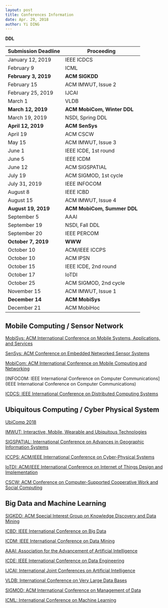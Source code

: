 ```yaml
---
layout: post
title: Conferences Information
date: Apr. 29, 2018
author: Yi DING
---
```


**DDL**

| Submission Deadline  | Proceeding                  |
| -------------------- | --------------------------- |
| January 12, 2019     | IEEE ICDCS                  |
| February 9           | ICML                        |
| **February 3, 2019** | **ACM SIGKDD**              |
| February 15          | ACM IMWUT, Issue 2          |
| February 25, 2019    | IJCAI                       |
| March 1              | VLDB                        |
| **March 12, 2019**   | **ACM MobiCom, Winter DDL** |
| March 19, 2019       | NSDI, Spring DDL            |
| **April 12, 2019**   | **ACM SenSys**              |
| April 19             | ACM CSCW                    |
| May 15               | ACM IMWUT, Issue 3          |
| June 1               | IEEE ICDE, 1st round        |
| June 5               | IEEE ICDM                   |
| June 12              | ACM SIGSPATIAL              |
| July 19              | ACM SIGMOD, 1st cycle       |
| July 31, 2019        | IEEE INFOCOM                |
| August 8             | IEEE ICBD                   |
| August 15            | ACM IMWUT, Issue 4          |
| **August 19, 2019**  | **ACM MobiCom, Summer DDL** |
| September 5          | AAAI                        |
| September 19         | NSDI, Fall DDL              |
| September 20         | IEEE PERCOM                 |
| **October 7, 2019**  | **WWW**                     |
| October 10           | ACM/IEEE ICCPS              |
| October 10           | ACM IPSN                    |
| October 15           | IEEE ICDE, 2nd round        |
| October 17           | IoTDI                       |
| October 25           | ACM SIGMOD, 2nd cycle       |
| November 15          | ACM IMWUT, Issue 1          |
| **December 14**      | **ACM MobiSys**             |
| December 21          | ACM MobiHoc                 |



## Mobile Computing / Sensor Network

[MobiSys: ACM International Conference on Mobile Systems, Applications, and Services](https://www.sigmobile.org/mobisys/2018/)

[SenSys: ACM Conference on Embedded Networked Sensor Systems](http://sensys.acm.org/2018/)

[MobiCom: ACM International Conference on Mobile Computing and Networking](https://www.sigmobile.org/mobicom/submission.html)

[INFOCOM: IEEE International Conference on Computer Communications](IEEE International Conference on Computer Communications)

[ICDCS: IEEE International Conference on Distributed Computing Systems](http://theory.utdallas.edu/ICDCS2019/)



## Ubiquitous Computing / Cyber Physical System

[UbiComp 2018](http://ubicomp.org/ubicomp2018/cfps/papers.html)

[IMWUT: Interactive, Mobile, Wearable and Ubiquitous Technologies](https://imwut.acm.org/)

[SIGSPATIAL: International Conference on Advances in Geographic Information Systems](http://sigspatial2018.sigspatial.org/cfp/)

[ICCPS: ACM/IEEE International Conference on Cyber-Physical Systems](http://iccps.acm.org/)

[IoTDI: ACM/IEEE International Conference on Internet of Things Design and Implementation](http://conferences.computer.org/iotDI/2019/)

[CSCW: ACM Conference on Computer-Supported Cooperative Work and Social Computing](http://cscw.acm.org/)



## Big Data and Machine Learning 

[SIGKDD: ACM Special Interest Group on Knowledge Discovery and Data Mining](http://www.kdd.org/)

[ICBD: IEEE International Conference on Big Data](http://cci.drexel.edu/bigdata/bigdata2018/CallPapers.html)

[ICDM: IEEE International Conference on Data Mining](http://icdm2018.org/calls/call-for-papers/)

[AAAI: Association for the Advancement of Artificial Intelligence](https://aaai.org/Conferences/AAAI-19/aaai19call/)

[ICDE:  IEEE International Conference on Data Engineering](http://conferences.cis.umac.mo/icde2019/?page_id=43)

[IJCAI: International Joint Conferences on Artificial Intelligence](https://ijcai.org/)

[VLDB: International Conference on Very Large Data Bases](https://www.vldb.org/2019/)

[SIGMOD: ACM International Conference on Management of Data](http://sigmod2019.org/sigmodcfp)

[ICML: International Conference on Machine Learning](https://icml.cc/)



